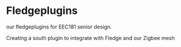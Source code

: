 # Fledgeplugins
our fledgeplugins for EEC181 senior design. 

Creating a south plugin to integrate with Fledge and our Zigbee mesh
